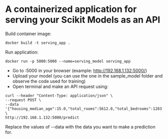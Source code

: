 # A containerized application for serving your Scikit Models as an API

Build container image:
```
docker build -t serving_app .
```

Run application:
```
docker run -p 5000:5000 --name=serving_model serving_app
```

- Go to <Your local IP address>:5000 in your browser (example: http://192.168.1.132:5000/)
- Upload your model (you can use the one in the sample_model folder and observe the code used for training)
- Open terminal and make an API request using:

```
curl --header "Content-Type: application/json" \
--request POST \
--data '{"housing_median_age":15.0,"total_rooms":5612.0,"total_bedrooms":1283.0,"population":1015.0,"households":472.0,"median_income":1.4936}' \
http://192.168.1.132:5000/predict
```

Replace the values of --data with the data you want to make a prediction for.
